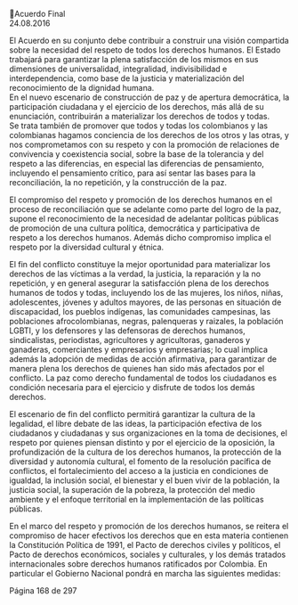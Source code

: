 Acuerdo Final  
24.08.2016  

El  Acuerdo  en  su  conjunto  debe  contribuir  a  construir  una  visión  compartida  sobre  la  necesidad  del 
respeto de todos los derechos humanos. El Estado trabajará para garantizar  la plena satisfacción de los 
mismos en sus dimensiones de universalidad, integralidad, indivisibilidad e interdependencia, como base 
de la justicia y materialización del reconocimiento de la dignidad humana.   
En el nuevo escenario de construcción de paz y de apertura democrática, la participación ciudadana y el 
ejercicio de los derechos, más allá de su enunciación, contribuirán a materializar los derechos de todos y 
todas.   
Se trata también de promover que todos y todas los colombianos y las colombianas hagamos conciencia 
de los derechos de los otros y las otras, y nos comprometamos con su respeto y con la promoción de 
relaciones  de  convivencia  y  coexistencia  social,  sobre  la  base  de  la  tolerancia  y  del  respeto  a  las 
diferencias, en especial las diferencias de pensamiento, incluyendo el pensamiento crítico, para así sentar 
las bases para la reconciliación, la no repetición, y la construcción de la paz. 
 
El compromiso del respeto y promoción de los derechos humanos en el proceso de reconciliación que se 
adelante como parte del logro de la paz, supone el reconocimiento de la necesidad de adelantar políticas 
públicas  de  promoción  de  una  cultura  política,  democrática  y  participativa  de  respeto  a  los  derechos 
humanos. Además dicho compromiso implica el respeto por la diversidad cultural y étnica. 
 
El  fin  del  conflicto  constituye  la  mejor  oportunidad  para  materializar  los  derechos  de  las  víctimas  a  la 
verdad,  la  justicia,  la  reparación  y  la  no  repetición,  y  en  general  asegurar  la  satisfacción  plena  de  los 
derechos humanos de todos y todas, incluyendo los de las mujeres, los niños, niñas, adolescentes, jóvenes 
y adultos mayores, de las personas en situación de discapacidad, los pueblos indígenas, las comunidades 
campesinas,  las  poblaciones  afrocolombianas,  negras,  palenqueras  y  raizales,  la  población  LGBTI,  y  los 
defensores y las defensoras de derechos humanos, sindicalistas, periodistas, agricultores y agricultoras, 
ganaderos y ganaderas, comerciantes y  empresarios y empresarias; lo cual implica además la adopción 
de medidas de acción afirmativa, para garantizar de manera plena los derechos de quienes han sido más 
afectados  por  el  conflicto.  La  paz  como  derecho  fundamental  de  todos  los  ciudadanos  es  condición 
necesaria para el ejercicio y disfrute de todos los demás derechos. 
 
El escenario de fin del conflicto permitirá garantizar la cultura de la legalidad, el libre debate de las ideas, 
la participación efectiva de los ciudadanos y ciudadanas y sus organizaciones en la toma de decisiones, el 
respeto por quienes piensan distinto y por el ejercicio de la oposición, la profundización de la cultura de 
los derechos humanos, la protección de la diversidad y autonomía cultural, el fomento de la resolución 
pacífica de conflictos, el fortalecimiento del acceso a la justicia en condiciones de igualdad, la inclusión 
social,  el  bienestar  y  el  buen  vivir  de  la  población,  la  justicia  social,  la  superación  de  la  pobreza,  la 
protección del medio ambiente y el enfoque territorial en la implementación de las políticas públicas.  
 
En  el  marco  del  respeto  y  promoción  de  los  derechos  humanos,  se  reitera  el  compromiso  de  hacer 
efectivos  los  derechos  que  en  esta  materia  contienen  la  Constitución  Política  de  1991,  el  Pacto  de 
derechos civiles y políticos, el Pacto de derechos económicos, sociales y culturales, y los demás tratados 
internacionales sobre derechos humanos ratificados por Colombia. 
En particular el Gobierno Nacional pondrá en marcha las siguientes medidas: 
 
 
Página 168 de 297 
 

